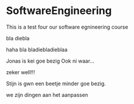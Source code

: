# SoftwareEngineering
This is a test four our software egnineering course


bla
diebla

haha
bla
bladiebladieblaa

Jonas is kei goe bezig
Ook ni waar...

zeker well!!!

Stijn is gwn een beetje minder goe bezig.


we zijn dingen aan het aanpassen
